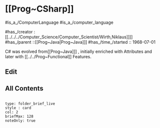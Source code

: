 ﻿---
aliases:
- C#
- C-Sharp
---

# [[Prog~CSharp]] 

#is_a_/ComputerLanguage 
#is_a_/computer_language  

#has_/creator :[[../../../Computer_Science/Computer_Scientist/Wirth,Niklaus]]]]
#has_/parent  ::[[Prog~Java|Prog~Java]]] 
#has_/time_/started :: 1968-07-01 


C# was evolved from[[Prog~Java]]] , initially enriched with Attributes and later with [[../../Prog~Functional]] Features. 


## Edit

## All Contents

```folderv
```

```ccard
type: folder_brief_live
style : card
col: 2
briefMax: 128
noteOnly: true
```

